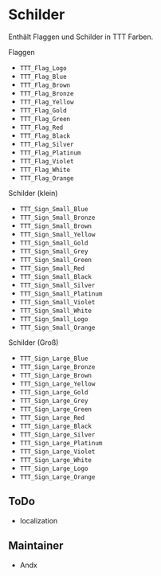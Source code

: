 # Schilder

Enthält Flaggen und Schilder in TTT Farben.

Flaggen

- `TTT_Flag_Logo`
- `TTT_Flag_Blue`
- `TTT_Flag_Brown`
- `TTT_Flag_Bronze`
- `TTT_Flag_Yellow`
- `TTT_Flag_Gold`
- `TTT_Flag_Green`
- `TTT_Flag_Red`
- `TTT_Flag_Black`
- `TTT_Flag_Silver`
- `TTT_Flag_Platinum`
- `TTT_Flag_Violet`
- `TTT_Flag_White`
- `TTT_Flag_Orange`

Schilder (klein)

- `TTT_Sign_Small_Blue`
- `TTT_Sign_Small_Bronze`
- `TTT_Sign_Small_Brown`
- `TTT_Sign_Small_Yellow`
- `TTT_Sign_Small_Gold`
- `TTT_Sign_Small_Grey`
- `TTT_Sign_Small_Green`
- `TTT_Sign_Small_Red`
- `TTT_Sign_Small_Black`
- `TTT_Sign_Small_Silver`
- `TTT_Sign_Small_Platinum`
- `TTT_Sign_Small_Violet`
- `TTT_Sign_Small_White`
- `TTT_Sign_Small_Logo`
- `TTT_Sign_Small_Orange`

Schilder (Groß)

- `TTT_Sign_Large_Blue`
- `TTT_Sign_Large_Bronze`
- `TTT_Sign_Large_Brown`
- `TTT_Sign_Large_Yellow`
- `TTT_Sign_Large_Gold`
- `TTT_Sign_Large_Grey`
- `TTT_Sign_Large_Green`
- `TTT_Sign_Large_Red`
- `TTT_Sign_Large_Black`
- `TTT_Sign_Large_Silver`
- `TTT_Sign_Large_Platinum`
- `TTT_Sign_Large_Violet`
- `TTT_Sign_Large_White`
- `TTT_Sign_Large_Logo`
- `TTT_Sign_Large_Orange`

## ToDo

- localization

## Maintainer

- Andx

